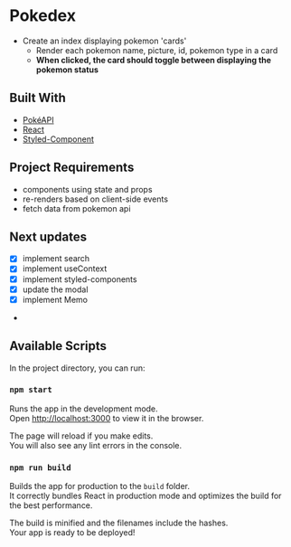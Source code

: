 # Pokedex

- Create an index displaying pokemon 'cards'
  - Render each pokemon name, picture, id, pokemon type in a card
  - **When clicked, the card should toggle between displaying the pokemon status**

## Built With

- [PokéAPI](https://pokeapi.co/)
- [React](https://reactjs.org/)
- [Styled-Component](https://styled-components.com/)

## Project Requirements

- components using state and props
- re-renders based on client-side events
- fetch data from pokemon api

## Next updates

- [x] implement search
- [x] implement useContext
- [x] implement styled-components
- [x] update the modal
- [x] implement Memo
-

## Available Scripts

In the project directory, you can run:

### `npm start`

Runs the app in the development mode.<br>
Open [http://localhost:3000](http://localhost:3000) to view it in the browser.

The page will reload if you make edits.<br>
You will also see any lint errors in the console.

### `npm run build`

Builds the app for production to the `build` folder.<br>
It correctly bundles React in production mode and optimizes the build for the best performance.

The build is minified and the filenames include the hashes.<br>
Your app is ready to be deployed!
